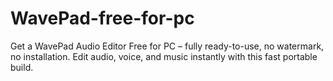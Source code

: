 # WavePad-free-for-pc
Get a WavePad Audio Editor Free for PC – fully ready-to-use, no watermark, no installation. Edit audio, voice, and music instantly with this fast portable build.
